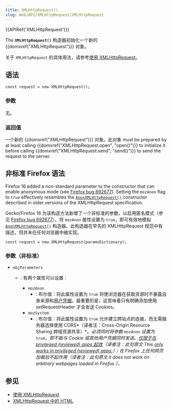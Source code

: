 ```yaml
---
title: XMLHttpRequest()
slug: Web/API/XMLHttpRequest/XMLHttpRequest
---
```


{{APIRef('XMLHttpRequest')}}

The **`XMLHttpRequest()`** 构造器初始化一个新的 {{domxref("XMLHttpRequest")}} 对象。

关于 `XMLHttpRequest` 的具体用法，请参考[使用 XMLHttpRequest](/zh-CN/docs/Web/API/XMLHttpRequest/Using_XMLHttpRequest)。

## 语法

```plain
const request = new XMLHttpRequest();
```

### 参数

无。

### 返回值

一个新的 {{domxref("XMLHttpRequest")}} 对象。此对象 must be prepared by at least calling {{domxref("XMLHttpRequest.open", "open()")}} to initialize it before calling {{domxref("XMLHttpRequest.send", "send()")}} to send the request to the server.

## 非标准 Firefox 语法

Firefox 16 added a non-standard parameter to the constructor that can enable anonymous mode (see [Firefox bug 692677](https://bugzil.la/692677)). Setting the `mozAnon` flag to `true` effectively resembles the [`AnonXMLHttpRequest()`](http://www.w3.org/TR/2012/WD-XMLHttpRequest-20120117/#dom-anonxmlhttprequest) constructor described in older versions of the XMLHttpRequest specification.

Gecko/Firefox 16 为该构造方法新增了一个非标准的参数，以启用匿名模式（参见 [Firefox bug 692677](https://bugzil.la/692677)）。将 `mozAnon` 属性设置为 `true`，即可有效地模拟 [`AnonXMLHttpRequest()`](http://www.w3.org/TR/2012/WD-XMLHttpRequest-20120117/#dom-anonxmlhttprequest) 构造器。此构造器在早先的 XMLHttpRequest 规范中有描述，但并未在任何浏览器中被实现。

```plain
const request = new XMLHttpRequest(paramsDictionary);
```

### 参数（非标准）

- `objParameters`

  - : 有两个属性可以设置：

    - `mozAnon`
      - : 布尔值：将此属性设置为 `true` 将使浏览器在获取资源时不暴露自身来源和[用户凭据](http://www.w3.org/TR/2012/WD-XMLHttpRequest-20120117/#user-credentials)。最重要的是，这意味着只有明确添加使用 setRequestHeader 才会发送 Cookies。
    - `mozSystem`
      - : 布尔值：将此属性设置为 `true` 允许建立跨站点的连接，而无需服务器选择使用 CORS*（译者注：Cross-Origin Resource Sharing 跨域资源共享）*。_必须同时将参数_ `mozAnon` _设置为_ `true`，_即不能与 Cookie 或其他用户凭据同时发送。[仅限于在 privileged (reviewed) apps 起效](https://bugzilla.mozilla.org/show_bug.cgi?id=692677#c68)（译者注：此句原文 This [only works in privileged (reviewed) apps](https://bugzilla.mozilla.org/show_bug.cgi?id=692677#c68);）；在 Firefox 上任何网页加载后不起作用（译者注：此句原文 it does not work on arbitrary webpages loaded in Firefox.）。_

## 参见

- [使用 XMLHttpRequest](/zh-CN/docs/Web/API/XMLHttpRequest/Using_XMLHttpRequest)
- [XMLHttpRequest 中的 HTML](/zh-CN/docs/Web/API/XMLHttpRequest/HTML_in_XMLHttpRequest)
